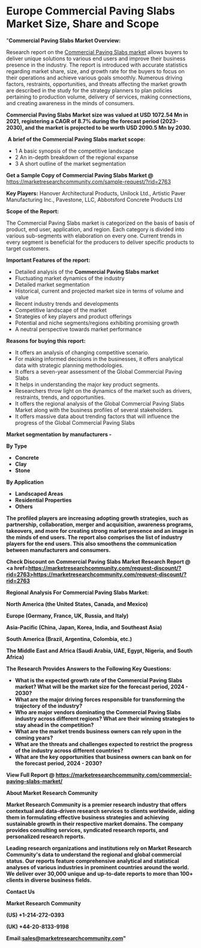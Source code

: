 # Europe Commercial Paving Slabs Market Size, Share and Scope
"<strong>Commercial Paving Slabs Market Overview:</strong>

Research report on the <a href=https://marketresearchcommunity.com/commercial-paving-slabs-market/>Commercial Paving Slabs market</a> allows buyers to deliver unique solutions to various end users and improve their business presence in the industry. The report is introduced with accurate statistics regarding market share, size, and growth rate for the buyers to focus on their operations and achieve various goals smoothly. Numerous driving factors, restraints, opportunities, and threats affecting the market growth are described in the study for the strategy planners to plan policies pertaining to production volume, delivery of services, making connections, and creating awareness in the minds of consumers.

<strong>Commercial Paving Slabs Market size was valued at USD 1072.54 Mn in 2021, registering a CAGR of 8.7% during the forecast period (2023-2030), and the market is projected to be worth USD 2090.5 Mn by 2030.</strong>

 <Strong>A brief of the Commercial Paving Slabs market scope:</Strong>
<ul>
 <li>1  A basic synopsis of the competitive landscape</li>
 <li>2  An in-depth breakdown of the regional expanse</li>
 <li>3  A short outline of the market segmentation</li>
</ul>
<strong>Get a Sample Copy of Commercial Paving Slabs Market @ </b></strong><a href=https://marketresearchcommunity.com/sample-request/?rid=2763><u>https://marketresearchcommunity.com/sample-request/?rid=2763</u></a>

<strong>Key Players:</strong> 
Hanover Architectural Products, Unilock Ltd., Artistic Paver Manufacturing Inc., Pavestone, LLC, Abbotsford Concrete Products Ltd

<strong>Scope of the Report:</strong>

The Commercial Paving Slabs market is categorized on the basis of basis of product, end user, application, and region. Each category is divided into various sub-segments with elaboration on every one. Current trends in every segment is beneficial for the producers to deliver specific products to target customers.

<strong><b>Important Features of the report:</b></strong>
<ul>
  <li>Detailed analysis of the <strong><b>Commercial Paving Slabs </b></strong><strong><b>market</b></strong></li>
  <li>Fluctuating market dynamics of the industry</li>
  <li>Detailed market segmentation</li>
  <li>Historical, current and projected market size in terms of volume and value</li>
  <li>Recent industry trends and developments</li>
  <li>Competitive landscape of the market</li>
  <li>Strategies of key players and product offerings</li>
  <li>Potential and niche segments/regions exhibiting promising growth</li>
  <li>A neutral perspective towards market performance</li>
</ul>
<strong><b>Reasons for buying this report:</b></strong>
<ul>
  <li>It offers an analysis of changing competitive scenario.</li>
  <li>For making informed decisions in the businesses, it offers analytical data with strategic planning methodologies.</li>
  <li>It offers a seven-year assessment of the Global Commercial Paving Slabs</li>
  <li>It helps in understanding the major key product segments.</li>
  <li>Researchers throw light on the dynamics of the market such as drivers, restraints, trends, and opportunities.</li>
  <li>It offers the regional analysis of the Global Commercial Paving Slabs Market along with the business profiles of several stakeholders.</li>
  <li>It offers massive data about trending factors that will influence the progress of the Global Commercial Paving Slabs</li>
</ul>

<strong>Market segmentation by manufacturers -</strong>


<strong><strong>By Type</strong></h4>
<ul>
 	<li>Concrete</li>
 	<li>Clay</li>
 	<li>Stone</li>
</ul>
<strong><strong>By Application</strong></h4>
<ul>
 	<li>Landscaped Areas</li>
 	<li>Residential Properties</li>
 	<li>Others</li>
</ul>

The profiled players are increasing adopting growth strategies, such as partnership, collaboration, merger and acquisition, awareness programs, takeovers, and more for creating strong market presence and an image in the minds of end users. The report also comprises the list of industry players for the end users. This also smoothens the communication between manufacturers and consumers.

<strong><b>Check Discount on Commercial Paving Slabs Market Research Report @ </b></strong><a href=https://marketresearchcommunity.com/request-discount/?rid=2763><u>https://marketresearchcommunity.com/request-discount/?rid=2763</u></a>

<strong>Regional Analysis For Commercial Paving Slabs Market:</strong>

<strong>North America</strong> (the United States, Canada, and Mexico)

<strong>Europe</strong> (Germany, France, UK, Russia, and Italy)

<strong>Asia-Pacific</strong> (China, Japan, Korea, India, and Southeast Asia)

<strong>South America</strong> (Brazil, Argentina, Colombia, etc.)

<strong>The Middle East and Africa</strong> (Saudi Arabia, UAE, Egypt, Nigeria, and South Africa)

<strong>The Research Provides Answers to the Following Key Questions:</strong>
<ul>
 	<li>What is the expected growth rate of the Commercial Paving Slabs market? What will be the market size for the forecast period, 2024 - 2030?</li>
 	<li>What are the major driving forces responsible for transforming the trajectory of the industry?</li>
 	<li>Who are major vendors dominating the Commercial Paving Slabs industry across different regions? What are their winning strategies to stay ahead in the competition?</li>
 	<li>What are the market trends business owners can rely upon in the coming years?</li>
 	<li>What are the threats and challenges expected to restrict the progress of the industry across different countries?</li>
 	<li>What are the key opportunities that business owners can bank on for the forecast period, 2024 - 2030?</li>
</ul>

<strong>View Full Report @</strong> <a href=https://marketresearchcommunity.com/commercial-paving-slabs-market/>https://marketresearchcommunity.com/commercial-paving-slabs-market/</a>

<strong>About Market Research Community</strong>

Market Research Community is a premier research industry that offers contextual and data-driven research services to clients worldwide, aiding them in formulating effective business strategies and achieving sustainable growth in their respective market domains. The company provides consulting services, syndicated research reports, and personalized research reports.

Leading research organizations and institutions rely on Market Research Community's data to understand the regional and global commercial status. Our reports feature comprehensive analytical and statistical analyses of various industries in prominent countries around the world. We deliver over 30,000 unique and up-to-date reports to more than 100+ clients in diverse business fields.

<strong>Contact Us</strong>

<strong>Market Research Community</strong>

(US) +1-214-272-0393

(UK) +44-20-8133-9198

<strong>Email:</strong>sales@marketresearchcommunity.com"
